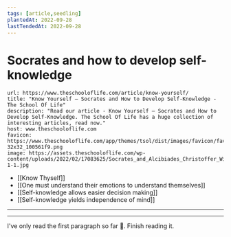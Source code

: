```yaml
---
tags: [article,seedling]
plantedAt: 2022-09-28
lastTendedAt: 2022-09-28
---
```


# Socrates and how to develop self-knowledge

```cardlink
url: https://www.theschooloflife.com/article/know-yourself/
title: "Know Yourself — Socrates and How to Develop Self-Knowledge - The School Of Life"
description: "Read our article - Know Yourself — Socrates and How to Develop Self-Knowledge. The School Of Life has a huge collection of interesting articles, read now."
host: www.theschooloflife.com
favicon: https://www.theschooloflife.com/app/themes/tsol/dist/images/favicon/favicon-32x32_100561f9.png
image: https://assets.theschooloflife.com/wp-content/uploads/2022/02/17083625/Socrates_and_Alcibiades_Christoffer_Wilhelm_Eckersberg-1-1.jpg
```

- [[Know Thyself]]
- [[One must understand their emotions to understand themselves]]
- [[Self-knowledge allows easier decision making]]
- [[Self-knowledge yields independence of mind]]

---



---

I've only read the first paragraph so far 😬. Finish reading it.

